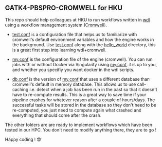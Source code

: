 ## GATK4-PBSPRO-CROMWELL for HKU 
This repo should help colleagues at HKU to run workflows written in [wdl](https://github.com/openwdl/wdl/blob/main/versions/1.0/SPEC.md) using a workflow management system ([Cromwell](https://cromwell.readthedocs.io/en/stable/)). 

- [test.conf](/test.conf) is a configuration file that helps us to familiarize with cromwell's default environment variables and how the engine works in the background. Use [test.conf](/test.conf) along with the [hello_world](/hello_world) directory, this is a great first step into learning wdl+cromwell.

- [my.conf](/my.conf) is the configuration file of the engine (cromwell). You can run jobs with or without Docker via Singularity using [my.conf](/my.conf), it is up to you, and whether you specifiy you want docker in the wdl scripts.

- [db.conf](/db.conf) is the version of [my.conf](/my.conf) that uses a different database than cromwell's default in memory database. This allows us to use call-caching i.e. detect when a job has been run in the past so that it doesn't have to re-compute results. This is a great way to save time if your pipeline crashes for whatever reason after a couple of hours/days. The successful tasks will be stored in the database so they don't need to be re-computed, you just need to compute again what crashed and everything that should come after the crash.

The other folders are are ready to implement workflows which have been tested in our HPC. You don't need to modify anything there, they are to go !


Happy coding ! :sunglasses:
